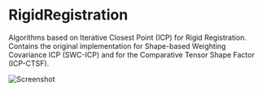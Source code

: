 # RigidRegistration
Algorithms based on Iterative Closest Point (ICP) for Rigid Registration. Contains the original implementation for Shape-based Weighting Covariance ICP (SWC-ICP) and for the Comparative Tensor Shape Factor (ICP-CTSF).


![Screenshot](/screenshot/screenshot.png?raw=true "screenshot")